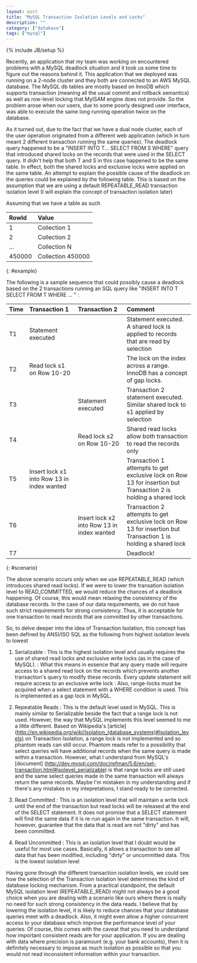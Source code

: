 ```yaml
---
layout: post
title: "MySQL Transaction Isolation Levels and Locks"
description: ""
category: ["database"] 
tags: ["mysql"]
---
```

{% include JB/setup %}

Recently, an application that my team was working on encountered problems with a MySQL deadlock situation and it took us some time to figure out the reasons behind it. This application that we deployed was running on a 2-node cluster and they both are connected to an AWS MySQL database. The MySQL db tables are mostly based on InnoDB which supports transaction (meaning all the usual commit and rollback semantics) as well as row-level locking that MyISAM engine does not provide. So the problem arose when our users, due to some poorly designed user interface, was able to execute the same long running operation twice on the database.

As it turned out, due to the fact that we have a dual node cluster, each of the user operation originated from a different web application (which in turn meant 2 different transaction running the same queries). The deadlock query happened to be a "INSERT INTO T... SELECT FROM S WHERE" query that introduced shared locks on the records that were used in the SELECT query. It didn't help that both T and S in this case happened to be the same table. In effect, both the shared locks and exclusive locks were applied on the same table. An attempt to explain the possible cause of the deadlock on the queries could be explained by the following table. This is based on the assumption that we are using a default REPEATABLE_READ transaction isolation level (I will explain the concept of transaction isolation later)

<!-- more -->

Assuming that we have a table as such

| RowId              | Value                   | 
|:-----              |:----------              |
| 1                  | Collection 1            |
| 2                  | Collection 2            |
| ...                | Collection N            |
| 450000             | Collection 450000       |
{: #example}

The following is a sample sequence that could possibly cause a deadlock based on the 2 transactions running an SQL query like "INSERT INTO T SELECT FROM T WHERE ... " : 

|Time                | Transaction 1                                 | Transaction 2                              | Comment                                                                            | 
|:-------------------|:--------------                                |:--------------                             |:---------                                                                           |     
|T1                  | Statement executed                            |                                            | Statement executed. A shared lock is applied to records that are read by selection |
|T2                  | Read lock s1 on Row 10-20                     |                                            | The lock on the index across a range. InnoDB has a concept of gap locks.           |
|T3                  |                                               | Statement executed                         | Transaction 2 statement executed. Similar shared lock to s1 applied by selection   |
|T4                  |                                               | Read lock s2 on Row 10-20                  | Shared read locks allow both transaction to read the records only                  |
|T5                  | Insert lock x1 into Row 13 in index wanted    |                                            | Transaction 1 attempts to get exclusive lock on Row 13 for insertion but Transaction 2 is holding a shared lock |
|T6                  |                                               | Insert lock x2 into Row 13 in index wanted | Transaction 2 attempts to get exclusive lock on Row 13 for insertion but Transaction 1 is holding a shared lock |
|T7                  |                                               |                                            | Deadlock!                                                                          |
{: #scenario}

The above scenario occurs only when we use REPEATABLE_READ (which introduces shared read locks). If we were to lower the transation isolation level to READ_COMMITTED, we would reduce the chances of a deadlock happening. Of course, this would mean relaxing the consistency of the database records. In the case of our data requirements, we do not have such strict requirements for strong consistency. Thus, it is acceptable for one transaction to read records that are committed by other transactions. 

So, to delve deeper into the idea of Transaction Isolation, this concept has been defined by ANSI/ISO SQL as the following from highest isolation levels to lowest 

1. Serializable
: This is the highest isolation level and usually requires the use of shared read locks and exclusive write locks (as in the case of MySQL). 
: What this means in essence that any query made will require access to a shared read lock on the records which prevents another transaction's query to modify these records. Every update statement will require access to an exclusive write lock
: Also, range-locks must be acquired when a select statement with a WHERE condition is used. This is implemented as a gap lock in MySQL.

2. Repeatable Reads
: This is the default level used in MySQL. This is mainly similar to Serializable beside the fact that a range lock is not used. However, the way that MySQL implements this level seemed to me a little different. Based on Wikipedia's [article] (http://en.wikipedia.org/wiki/Isolation_(database_systems)#Isolation_levels) on Transaction Isolation, a range lock is not implemented and so phantom reads can still occur. Phantom reads refer to a possibility that select queries will have additional records when the same query is made within a transaction. However, what I understand from MySQL's [document] (http://dev.mysql.com/doc/refman/5.6/en/set-transaction.html#isolevel_serializable) is that range locks are still used and the same select queries made in the same transaction will always return the same records. Maybe I'm mistaken in my understanding and if there's any mistakes in my intepretations, I stand ready to be corrected.

3. Read Committed
: This is an isolation level that will maintain a write lock until the end of the transaction but read locks will be released at the end of the SELECT statement. It does not promise that a SELECT statement will find the same data if it is re-run again in the same transaction. It will, however, guarantee that the data that is read are not "dirty" and has been committed.

4. Read Uncommitted
: This is an isolation level that I doubt would be useful for most use cases. Basically, it allows a transaction to see all data that has been modified, including "dirty" or uncommitted data. This is the lowest isolation level  
 
Having gone through the different transaction isolation levels, we could see how the selection of the Transaction Isolation level determines the kind of database locking mechanism. From a practical standpoint, the default MySQL isolation level (REPEATABLE_READ) might not always be a good choice when you are dealing with a scenario like ours where there is really no need for such strong consistency in the data reads. I believe that by lowering the isolation level, it is likely to reduce chances that your database queries meet with a deadlock. Also, it might even allow a higher concurrent access to your database which improve the performance level of your queries. Of course, this comes with the caveat that you need to understand how important consistent reads are for your application. If you are dealing with data where precision is paramount (e.g. your bank accounts), then it is definitely necessary to impose as much isolation as possible so that you would not read inconsistent information within your transaction.
